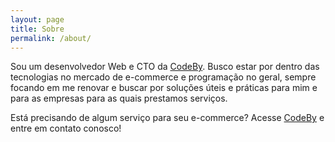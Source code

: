```yaml
---
layout: page
title: Sobre
permalink: /about/
---
```


Sou um desenvolvedor Web e CTO da [CodeBy](https://codeby.com.br). 
Busco estar por dentro das tecnologias no mercado de e-commerce
e programação no geral, sempre focando em me renovar e buscar por
soluções úteis e práticas para mim e para as empresas para as quais
prestamos serviços. 

Está precisando de algum serviço para seu e-commerce? Acesse [CodeBy](https://codeby.com.br) e entre em contato conosco!
